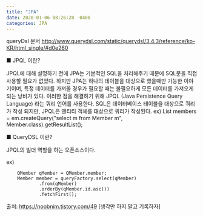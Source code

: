 ```yaml
---
title: "JPA"
date: 2020-01-06 08:26:28 -0400
categories: JPA
---
```


queryDsl 문서
<http://www.querydsl.com/static/querydsl/3.4.3/reference/ko-KR/html_single/#d0e260>

■ JPQL 이란?

JPQL에 대해 설명하기 전에 JPA는 기본적인 SQL을 처리해주기 때문에 SQL문을 직접 사용할 필요가 없었다. 하지만 JPA는 하나의 테이블을 대상으로 했을때만 가능한 이야기이며, 특정 데이터를 가져올 경우가 필요할 때는 불필요하게 모든 데이터를 가져오게 되는 낭비가 있다. 이러한 점을 해결하기 위해 JPQL (Java Persistence Query Language) 라는 쿼리 언어를 사용한다. SQL은 데이터베이스 테이블을 대상으로 쿼리가 작성 되지만, JPQL은 엔티티 객체를 대상으로 쿼리가 작성된다. 
ex) 
List members = em.createQuery("select m from Member m", Member.class).getResultList();
 

■ QueryDSL 이란?

JPQL의 빌더 역할을 하는 오픈소스이다. 

ex)

        QMember qMember = QMember.member;
        Member member = queryFactory.select(qMember)
                .from(qMember)
                .orderBy(qMember.id.asc())
                .fetchFirst();
                
                
출처: https://noobnim.tistory.com/49 [생각만 하지 말고 기록하자]

